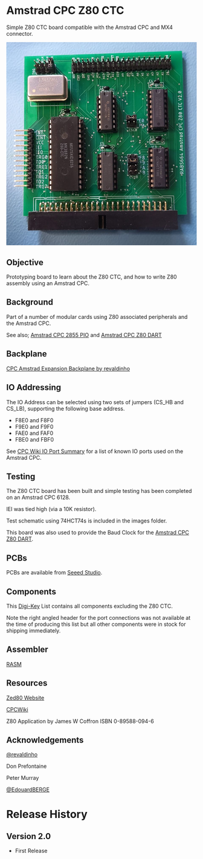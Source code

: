 # Amstrad CPC Z80 CTC
Simple Z80 CTC board compatible with the Amstrad CPC and MX4 connector.

![assembled-board](https://github.com/rabs664/Amstrad-CPC-Z80-CTC/blob/main/Images/assembled-board.jpg)

## Objective
Prototyping board to learn about the Z80 CTC, and how to write Z80 assembly using an Amstrad CPC.

## Background
Part of a number of modular cards using Z80 associated peripherals and the Amstrad CPC.

See also;
[Amstrad CPC 2855 PIO](https://github.com/rabs664/Amstrad-CPC-8255-PIO) and [Amstrad CPC Z80 DART](https://github.com/rabs664/Amstrad-CPC-Z80-DART)

## Backplane
[CPC Amstrad Expansion Backplane by revaldinho](https://github.com/revaldinho/cpc_ram_expansion/wiki/CPC-Expansion-Backplane)

## IO Addressing
The IO Address can be selected using two sets of jumpers (CS_HB and CS_LB), supporting the following base address.

* F8E0 and F8F0
* F9E0 and F9F0
* FAE0 and FAF0
* FBE0 and FBF0

See [CPC Wiki IO Port Summary](https://www.cpcwiki.eu/index.php/I/O_Port_Summary) for a list of known IO ports used on the Amstrad CPC.

## Testing
The Z80 CTC board has been built and simple testing has been completed on an Amstrad CPC 6128.

IEI was tied high (via a 10K resistor).

Test schematic using 74HCT74s is included in the images folder.

This board was also used to provide the Baud Clock for the [Amstrad CPC Z80 DART](https://github.com/rabs664/Amstrad-CPC-Z80-DART).

## PCBs
PCBs are available from [Seeed Studio](https://www.seeedstudio.com/Simple-Z80-CTC-board-compatible-with-the-Amstrad-CPC-and-MX4-connecto-g-1393846).

## Components
This [Digi-Key](https://www.digikey.co.uk/en/mylists/list/0Q38QB2P95) List contains all components excluding the Z80 CTC.

Note the right angled header for the port connections was not available at the time of producing this list but all other components were in stock for shipping immediately.

## Assembler
[RASM](https://github.com/EdouardBERGE/rasm)

## Resources
[Zed80 Website](http://zed80.com/Z80-RETRO/index_Home.html)

[CPCWiki](https://www.cpcwiki.eu/index.php/Main_Page)

Z80 Application by James W Coffron ISBN 0-89588-094-6

## Acknowledgements
[@revaldinho](https://github.com/revaldinho)

Don Prefontaine 

Peter Murray

[@EdouardBERGE](https://github.com/EdouardBERGE)

# Release History
## Version 2.0
* First Release
